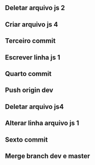 ## Deletar arquivo js 2
## Criar arquivo js 4
## Terceiro commit
## Escrever linha js 1
## Quarto commit
## Push origin dev

## Deletar arquivo js4 
## Alterar linha arquivo js 1
## Sexto commit
## Merge branch dev e master
